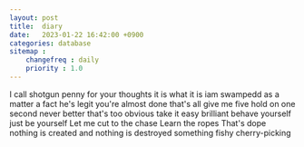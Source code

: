 ```yaml
---
layout: post
title:  diary
date:   2023-01-22 16:42:00 +0900
categories: database
sitemap :
    changefreq : daily
    priority : 1.0
---
```

I call shotgun 
penny for your thoughts
it is what it is
iam swampedd
as a matter a fact
he's legit
you're almost done
that's all
give me five
hold on
one second
never better
that's too obvious
take it easy
brilliant
behave yourself
just be yourself
Let me cut to the chase
Learn the ropes
That's dope
nothing is created and nothing is destroyed
something fishy
cherry-picking